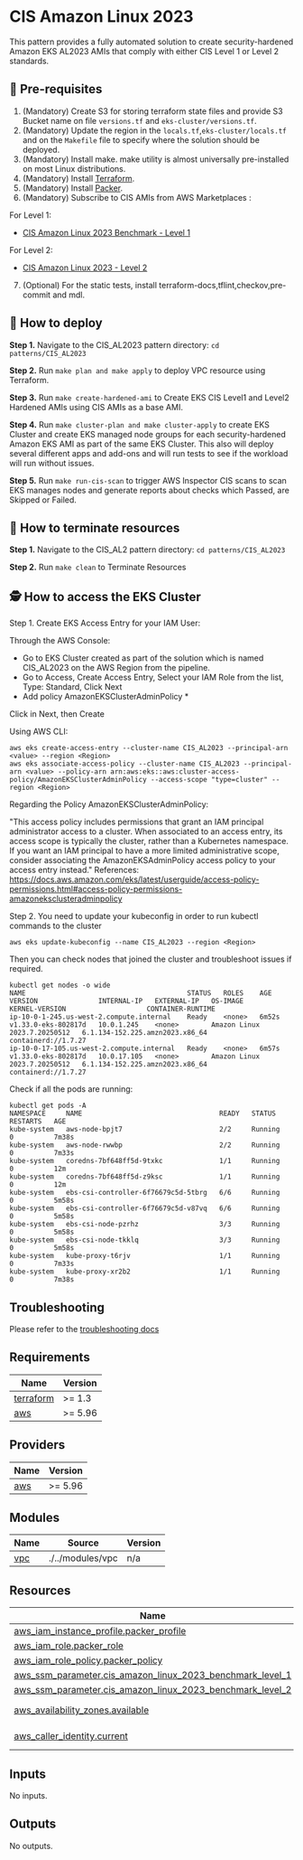 # CIS Amazon Linux 2023

This pattern provides a fully automated solution to create security-hardened Amazon EKS AL2023 AMIs that comply with either CIS Level 1 or Level 2 standards.

## 🔢 Pre-requisites

1. (Mandatory) Create S3 for storing terraform state files and provide S3 Bucket name on file ``versions.tf`` and ``eks-cluster/versions.tf``.
2. (Mandatory) Update the region in the ``locals.tf``,``eks-cluster/locals.tf`` and on the ``Makefile`` file to specify where the solution should be deployed.
3. (Mandatory) Install make. make utility is almost universally pre-installed on most Linux distributions.
4. (Mandatory) Install [Terraform](https://developer.hashicorp.com/terraform/tutorials/aws-get-started/install-cli).
5. (Mandatory) Install [Packer](https://developer.hashicorp.com/packer/tutorials/docker-get-started/get-started-install-cli).
6. (Mandatory) Subscribe to CIS AMIs from AWS Marketplaces :

For Level 1:

- [CIS Amazon Linux 2023 Benchmark - Level 1](https://aws.amazon.com/marketplace/pp/prodview-fqqp6ebucarnm?sr=0-11&ref_=beagle&applicationId=AWSMPContessa)

For Level 2:

- [CIS Amazon Linux 2023 - Level 2](https://aws.amazon.com/marketplace/pp/prodview-uis4wvkb7g3wq?sr=0-19&ref_=beagle&applicationId=AWSMPContessa)

7. (Optional) For the static tests, install terraform-docs,tflint,checkov,pre-commit and mdl.

## 🚀 How to deploy

**Step 1.** Navigate to the CIS_AL2023 pattern directory: `cd patterns/CIS_AL2023`

**Step 2.** Run `make plan and make apply` to deploy VPC resource using Terraform.

**Step 3.** Run `make create-hardened-ami` to Create EKS CIS Level1 and Level2 Hardened AMIs using CIS AMIs as a base AMI.

**Step 4.** Run `make cluster-plan and make cluster-apply` to create EKS Cluster and create EKS managed node groups for each security-hardened Amazon EKS AMI as part of the same EKS Cluster. This also will deploy several different apps and add-ons and will run tests to see if the workload will run without issues.

**Step 5.** Run `make run-cis-scan` to trigger AWS Inspector CIS scans to scan EKS manages nodes and generate reports about checks which Passed, are Skipped or Failed.

## 🧹 How to terminate resources

**Step 1.** Navigate to the CIS_AL2 pattern directory: `cd patterns/CIS_AL2023`

**Step 2.** Run `make clean` to Terminate Resources

## 🕵️ How to access the EKS Cluster

Step 1. Create EKS Access Entry for your IAM User:

Through the AWS Console:

- Go to EKS Cluster created as part of the solution which is named CIS_AL2023 on the AWS Region from the pipeline.
- Go to Access, Create Access Entry, Select your IAM Role from the list, Type: Standard, Click Next
- Add policy AmazonEKSClusterAdminPolicy *

Click in Next, then Create

Using AWS CLI:

```#!/bin/bash
aws eks create-access-entry --cluster-name CIS_AL2023 --principal-arn <value> --region <Region>
aws eks associate-access-policy --cluster-name CIS_AL2023 --principal-arn <value> --policy-arn arn:aws:eks::aws:cluster-access-policy/AmazonEKSClusterAdminPolicy --access-scope "type=cluster" --region <Region>
```

Regarding the Policy AmazonEKSClusterAdminPolicy:

"This access policy includes permissions that grant an IAM principal administrator access to a cluster. When associated to an access entry, its access scope is typically the cluster, rather than a Kubernetes namespace. If you want an IAM principal to have a more limited administrative scope, consider associating the AmazonEKSAdminPolicy access policy to your access entry instead."
References: <https://docs.aws.amazon.com/eks/latest/userguide/access-policy-permissions.html#access-policy-permissions-amazoneksclusteradminpolicy>

Step 2. You need to update your kubeconfig in order to run kubectl commands to the cluster

```#!/bin/bash
aws eks update-kubeconfig --name CIS_AL2023 --region <Region>
```

Then you can check nodes that joined the cluster and troubleshoot issues if required.

```#!/bin/bash
kubectl get nodes -o wide
NAME                                        STATUS   ROLES    AGE     VERSION               INTERNAL-IP   EXTERNAL-IP   OS-IMAGE                       KERNEL-VERSION                    CONTAINER-RUNTIME
ip-10-0-1-245.us-west-2.compute.internal    Ready    <none>   6m52s   v1.33.0-eks-802817d   10.0.1.245    <none>        Amazon Linux 2023.7.20250512   6.1.134-152.225.amzn2023.x86_64   containerd://1.7.27
ip-10-0-17-105.us-west-2.compute.internal   Ready    <none>   6m57s   v1.33.0-eks-802817d   10.0.17.105   <none>        Amazon Linux 2023.7.20250512   6.1.134-152.225.amzn2023.x86_64   containerd://1.7.27
```

Check if all the pods are running:

```#!/bin/bash
kubectl get pods -A
NAMESPACE     NAME                                  READY   STATUS    RESTARTS   AGE
kube-system   aws-node-bpjt7                        2/2     Running   0          7m38s
kube-system   aws-node-rwwbp                        2/2     Running   0          7m33s
kube-system   coredns-7bf648ff5d-9txkc              1/1     Running   0          12m
kube-system   coredns-7bf648ff5d-z9ksc              1/1     Running   0          12m
kube-system   ebs-csi-controller-6f76679c5d-5tbrg   6/6     Running   0          5m58s
kube-system   ebs-csi-controller-6f76679c5d-v87vq   6/6     Running   0          5m58s
kube-system   ebs-csi-node-pzrhz                    3/3     Running   0          5m58s
kube-system   ebs-csi-node-tkklq                    3/3     Running   0          5m58s
kube-system   kube-proxy-t6rjv                      1/1     Running   0          7m33s
kube-system   kube-proxy-xr2b2                      1/1     Running   0          7m38s
```

## Troubleshooting

Please refer to the [troubleshooting docs](../../docs/troubleshooting.md)

<!-- BEGIN_TF_DOCS -->
## Requirements

| Name | Version |
|------|---------|
| <a name="requirement_terraform"></a> [terraform](#requirement\_terraform) | >= 1.3 |
| <a name="requirement_aws"></a> [aws](#requirement\_aws) | >= 5.96 |

## Providers

| Name | Version |
|------|---------|
| <a name="provider_aws"></a> [aws](#provider\_aws) | >= 5.96 |

## Modules

| Name | Source | Version |
|------|--------|---------|
| <a name="module_vpc"></a> [vpc](#module\_vpc) | ./../modules/vpc | n/a |

## Resources

| Name | Type |
|------|------|
| [aws_iam_instance_profile.packer_profile](https://registry.terraform.io/providers/hashicorp/aws/latest/docs/resources/iam_instance_profile) | resource |
| [aws_iam_role.packer_role](https://registry.terraform.io/providers/hashicorp/aws/latest/docs/resources/iam_role) | resource |
| [aws_iam_role_policy.packer_policy](https://registry.terraform.io/providers/hashicorp/aws/latest/docs/resources/iam_role_policy) | resource |
| [aws_ssm_parameter.cis_amazon_linux_2023_benchmark_level_1](https://registry.terraform.io/providers/hashicorp/aws/latest/docs/resources/ssm_parameter) | resource |
| [aws_ssm_parameter.cis_amazon_linux_2023_benchmark_level_2](https://registry.terraform.io/providers/hashicorp/aws/latest/docs/resources/ssm_parameter) | resource |
| [aws_availability_zones.available](https://registry.terraform.io/providers/hashicorp/aws/latest/docs/data-sources/availability_zones) | data source |
| [aws_caller_identity.current](https://registry.terraform.io/providers/hashicorp/aws/latest/docs/data-sources/caller_identity) | data source |

## Inputs

No inputs.

## Outputs

No outputs.
<!-- END_TF_DOCS -->
